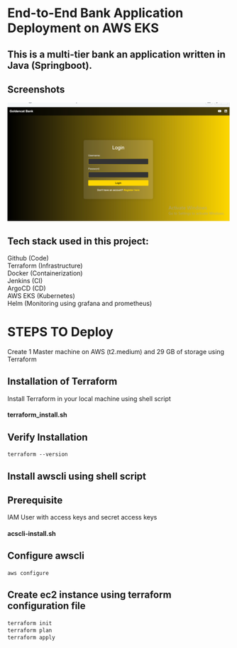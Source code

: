 
# End-to-End Bank Application Deployment on AWS EKS


## This is a multi-tier bank an application written in Java (Springboot).

## Screenshots

![App Screenshot](https://github.com/2604manishyadav/Bankapp/blob/86627cd7887c50fd3be7550a35dc65625a5bde15/springboot.PNG)

## Tech stack used in this project:

Github (Code)  
Terraform (Infrastructure)  
Docker (Containerization)  
Jenkins (CI)  
ArgoCD (CD)  
AWS EKS (Kubernetes)  
Helm (Monitoring using grafana and prometheus)


# STEPS TO Deploy

Create 1 Master machine on AWS (t2.medium)    and 29 GB of storage using Terraform

## Installation of Terraform

Install Terraform in your local machine using shell script
 
#### terraform_install.sh 

## Verify Installation

    terraform --version

## Install awscli using shell script

## Prerequisite
IAM User with access keys and secret access keys

#### acscli-install.sh

## Configure awscli

    aws configure

## Create ec2 instance using terraform configuration file

    terraform init 
    terraform plan  
    terraform apply










